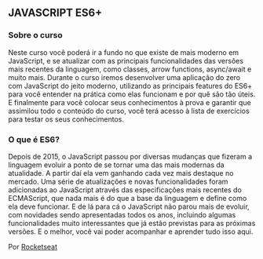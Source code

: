 ## JAVASCRIPT ES6+

### Sobre o curso
Neste curso você poderá ir a fundo no que existe de mais moderno em JavaScript, e se atualizar com as principais funcionalidades das versões mais recentes da linguagem, como classes, arrow functions, async/await e muito mais.
Durante o curso iremos desenvolver uma aplicação do zero com JavaScript do jeito moderno, utilizando as principais features do ES6+ para você entender na prática como elas funcionam e por quê são tão úteis.
E finalmente para você colocar seus conhecimentos à prova e garantir que assimilou todo o conteúdo do curso, você terá acesso à lista de exercícios para testar os seus conhecimentos.

### O que é ES6?
Depois de 2015, o JavaScript passou por diversas mudanças que fizeram a linguagem evoluir a ponto de se tornar uma das mais modernas da atualidade. A partir daí ela vem ganhando cada vez mais destaque no mercado. 
Uma série de atualizações e novas funcionalidades foram adicionadas ao JavaScript através das especificações mais recentes do ECMAScript, que nada mais é do que a base da linguagem e define como ela deve funcionar.
E de lá para cá o JavaScript não parou mais de evoluir, com novidades sendo apresentadas todos os anos, incluindo algumas funcionalidades muito interessantes que já estão previstas para as próximas versões. E o melhor, você vai poder acompanhar e aprender tudo isso aqui.

Por [Rocketseat](https://rocketseat.com.br/starter/curso-gratuito-javascript-es6)